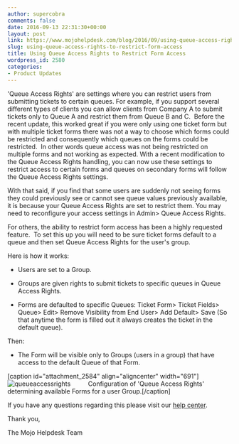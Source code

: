 ```yaml
---
author: supercobra
comments: false
date: 2016-09-13 22:31:30+00:00
layout: post
link: https://www.mojohelpdesk.com/blog/2016/09/using-queue-access-rights-to-restrict-form-access/
slug: using-queue-access-rights-to-restrict-form-access
title: Using Queue Access Rights to Restrict Form Access
wordpress_id: 2580
categories:
- Product Updates
---
```


'Queue Access Rights' are settings where you can restrict users from submitting tickets to certain queues. For example, if you support several different types of clients you can allow clients from Company A to submit tickets only to Queue A and restrict them from Queue B and C.  Before the recent update, this worked great if you were only using one ticket form but with multiple ticket forms there was not a way to choose which forms could be restricted and consequently which queues on the forms could be restricted.  In other words queue access was not being restricted on multiple forms and not working as expected. With a recent modification to the Queue Access Rights handling, you can now use these settings to restrict access to certain forms and queues on secondary forms will follow the Queue Access Rights settings.

With that said, if you find that some users are suddenly not seeing forms they could previously see or cannot see queue values previously available, it is because your Queue Access Rights are set to restrict them. You may need to reconfigure your access settings in Admin> Queue Access Rights.

For others, the ability to restrict form access has been a highly requested feature.  To set this up you will need to be sure ticket forms default to a queue and then set Queue Access Rights for the user's group.

Here is how it works:



 	
  * Users are set to a Group.

 	
  * Groups are given rights to submit tickets to specific queues in Queue Access Rights.

 	
  * Forms are defaulted to specific Queues: Ticket Form> Ticket Fields> Queue> Edit> Remove Visibility from End User> Add Default> Save (So that anytime the form is filled out it always creates the ticket in the default queue).


Then:

 	
  * The Form will be visible only to Groups (users in a group) that have access to the default Queue of that Form.


[caption id="attachment_2584" align="aligncenter" width="691"]![queueaccessrights](http://www.mojohelpdesk.com/blog/wordpress/wp-content/uploads/2016/09/queueaccessrights-1.jpg)          Configuration of 'Queue Access Rights' determining available Forms for a user Group.[/caption]



If you have any questions regarding this please visit our [help center](https://help.mojohelpdesk.com).



Thank you,

The Mojo Helpdesk Team












